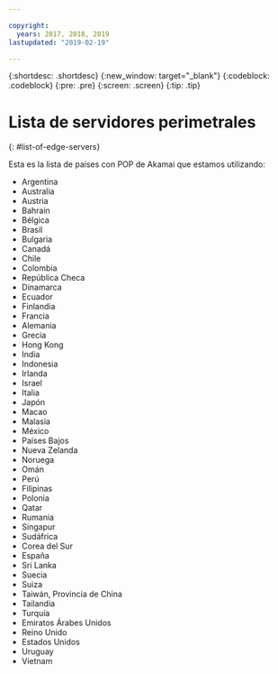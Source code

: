 ```yaml
---

copyright:
  years: 2017, 2018, 2019
lastupdated: "2019-02-19"

---
```


{:shortdesc: .shortdesc}
{:new_window: target="_blank"}
{:codeblock: .codeblock}
{:pre: .pre}
{:screen: .screen}
{:tip: .tip}

# Lista de servidores perimetrales
{: #list-of-edge-servers}

Esta es la lista de países con POP de Akamai que estamos utilizando:

* Argentina
* Australia
* Austria
* Bahrain
* Bélgica
* Brasil
* Bulgaria
* Canadá
* Chile
* Colombia
* República Checa
* Dinamarca
* Ecuador
* Finlandia
* Francia
* Alemania
* Grecia
* Hong Kong
* India
* Indonesia
* Irlanda
* Israel
* Italia
* Japón
* Macao
* Malasia
* México
* Países Bajos
* Nueva Zelanda
* Noruega
* Omán
* Perú
* Filipinas
* Polonia
* Qatar
* Rumania
* Singapur
* Sudáfrica
* Corea del Sur
* España
* Sri Lanka
* Suecia
* Suiza
* Taiwán, Provincia de China
* Tailandia
* Turquía
* Emiratos Árabes Unidos
* Reino Unido
* Estados Unidos
* Uruguay
* Vietnam
